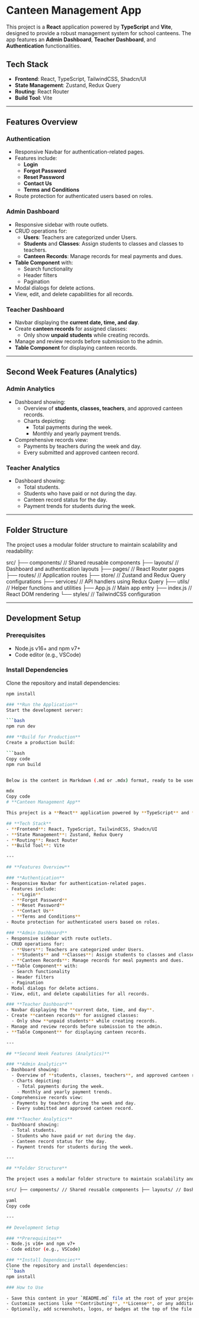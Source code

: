 # **Canteen Management App**

This project is a **React** application powered by **TypeScript** and **Vite**, designed to provide a robust management system for school canteens. The app features an **Admin Dashboard**, **Teacher Dashboard**, and **Authentication** functionalities.

## **Tech Stack**

- **Frontend**: React, TypeScript, TailwindCSS, Shadcn/UI
- **State Management**: Zustand, Redux Query
- **Routing**: React Router
- **Build Tool**: Vite

---

## **Features Overview**

### **Authentication**

- Responsive Navbar for authentication-related pages.
- Features include:
  - **Login**
  - **Forgot Password**
  - **Reset Password**
  - **Contact Us**
  - **Terms and Conditions**
- Route protection for authenticated users based on roles.

### **Admin Dashboard**

- Responsive sidebar with route outlets.
- CRUD operations for:
  - **Users**: Teachers are categorized under Users.
  - **Students** and **Classes**: Assign students to classes and classes to teachers.
  - **Canteen Records**: Manage records for meal payments and dues.
- **Table Component** with:
  - Search functionality
  - Header filters
  - Pagination
- Modal dialogs for delete actions.
- View, edit, and delete capabilities for all records.

### **Teacher Dashboard**

- Navbar displaying the **current date, time, and day**.
- Create **canteen records** for assigned classes:
  - Only show **unpaid students** while creating records.
- Manage and review records before submission to the admin.
- **Table Component** for displaying canteen records.

---

## **Second Week Features (Analytics)**

### **Admin Analytics**

- Dashboard showing:
  - Overview of **students, classes, teachers**, and approved canteen records.
  - Charts depicting:
    - Total payments during the week.
    - Monthly and yearly payment trends.
- Comprehensive records view:
  - Payments by teachers during the week and day.
  - Every submitted and approved canteen record.

### **Teacher Analytics**

- Dashboard showing:
  - Total students.
  - Students who have paid or not during the day.
  - Canteen record status for the day.
  - Payment trends for students during the week.

---

## **Folder Structure**

The project uses a modular folder structure to maintain scalability and readability:

src/
├── components/ // Shared reusable components
├── layouts/ // Dashboard and authentication layouts
├── pages/ // React Router pages
├── routes/ // Application routes
├── store/ // Zustand and Redux Query configurations
├── services/ // API handlers using Redux Query
├── utils/ // Helper functions and utilities
├── App.js // Main app entry
├── index.js // React DOM rendering
└── styles/ // TailwindCSS configuration

---

## **Development Setup**

### **Prerequisites**

- Node.js v16+ and npm v7+
- Code editor (e.g., VSCode)

### **Install Dependencies**

Clone the repository and install dependencies:

````bash
npm install

### **Run the Application**
Start the development server:

```bash
npm run dev

### **Build for Production**
Create a production build:

```bash
Copy code
npm run build


Below is the content in Markdown (.md or .mdx) format, ready to be used as your README.md file:

mdx
Copy code
# **Canteen Management App**

This project is a **React** application powered by **TypeScript** and **Vite**, designed to provide a robust management system for school canteens. The app features an **Admin Dashboard**, **Teacher Dashboard**, and **Authentication** functionalities.

## **Tech Stack**
- **Frontend**: React, TypeScript, TailwindCSS, Shadcn/UI
- **State Management**: Zustand, Redux Query
- **Routing**: React Router
- **Build Tool**: Vite

---

## **Features Overview**

### **Authentication**
- Responsive Navbar for authentication-related pages.
- Features include:
  - **Login**
  - **Forgot Password**
  - **Reset Password**
  - **Contact Us**
  - **Terms and Conditions**
- Route protection for authenticated users based on roles.

### **Admin Dashboard**
- Responsive sidebar with route outlets.
- CRUD operations for:
  - **Users**: Teachers are categorized under Users.
  - **Students** and **Classes**: Assign students to classes and classes to teachers.
  - **Canteen Records**: Manage records for meal payments and dues.
- **Table Component** with:
  - Search functionality
  - Header filters
  - Pagination
- Modal dialogs for delete actions.
- View, edit, and delete capabilities for all records.

### **Teacher Dashboard**
- Navbar displaying the **current date, time, and day**.
- Create **canteen records** for assigned classes:
  - Only show **unpaid students** while creating records.
- Manage and review records before submission to the admin.
- **Table Component** for displaying canteen records.

---

## **Second Week Features (Analytics)**

### **Admin Analytics**
- Dashboard showing:
  - Overview of **students, classes, teachers**, and approved canteen records.
  - Charts depicting:
    - Total payments during the week.
    - Monthly and yearly payment trends.
- Comprehensive records view:
  - Payments by teachers during the week and day.
  - Every submitted and approved canteen record.

### **Teacher Analytics**
- Dashboard showing:
  - Total students.
  - Students who have paid or not during the day.
  - Canteen record status for the day.
  - Payment trends for students during the week.

---

## **Folder Structure**

The project uses a modular folder structure to maintain scalability and readability:

src/ ├── components/ // Shared reusable components ├── layouts/ // Dashboard and authentication layouts ├── pages/ // React Router pages ├── routes/ // Application routes ├── store/ // Zustand and Redux Query configurations ├── services/ // API handlers using Redux Query ├── utils/ // Helper functions and utilities ├── App.js // Main app entry ├── index.js // React DOM rendering └── styles/ // TailwindCSS configuration

yaml
Copy code

---

## Development Setup

### **Prerequisites**
- Node.js v16+ and npm v7+
- Code editor (e.g., VSCode)

### **Install Dependencies**
Clone the repository and install dependencies:
```bash
npm install

### How to Use

- Save this content in your `README.md` file at the root of your project directory.
- Customize sections like **Contributing**, **License**, or any additional details specific to your project.
- Optionally, add screenshots, logos, or badges at the top of the file for a professional look. Let me know if you’d like help with this!
````
